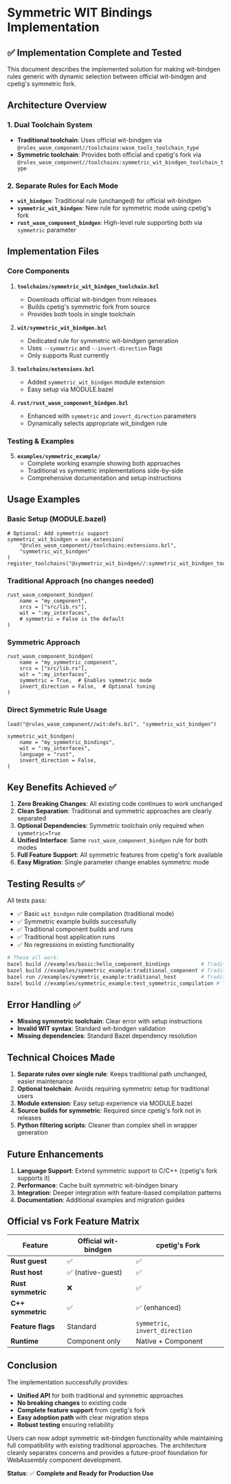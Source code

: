 # Symmetric WIT Bindings Implementation

## ✅ Implementation Complete and Tested

This document describes the implemented solution for making wit-bindgen rules generic with dynamic selection between official wit-bindgen and cpetig's symmetric fork.

## Architecture Overview

### 1. **Dual Toolchain System**

- **Traditional toolchain**: Uses official wit-bindgen via `@rules_wasm_component//toolchains:wasm_tools_toolchain_type`
- **Symmetric toolchain**: Provides both official and cpetig's fork via `@rules_wasm_component//toolchains:symmetric_wit_bindgen_toolchain_type`

### 2. **Separate Rules for Each Mode**

- **`wit_bindgen`**: Traditional rule (unchanged) for official wit-bindgen
- **`symmetric_wit_bindgen`**: New rule for symmetric mode using cpetig's fork
- **`rust_wasm_component_bindgen`**: High-level rule supporting both via `symmetric` parameter

## Implementation Files

### Core Components

1. **`toolchains/symmetric_wit_bindgen_toolchain.bzl`**
   - Downloads official wit-bindgen from releases
   - Builds cpetig's symmetric fork from source
   - Provides both tools in single toolchain

2. **`wit/symmetric_wit_bindgen.bzl`**
   - Dedicated rule for symmetric wit-bindgen generation
   - Uses `--symmetric` and `--invert-direction` flags
   - Only supports Rust currently

3. **`toolchains/extensions.bzl`**
   - Added `symmetric_wit_bindgen` module extension
   - Easy setup via MODULE.bazel

4. **`rust/rust_wasm_component_bindgen.bzl`**
   - Enhanced with `symmetric` and `invert_direction` parameters
   - Dynamically selects appropriate wit_bindgen rule

### Testing & Examples

5. **`examples/symmetric_example/`**
   - Complete working example showing both approaches
   - Traditional vs symmetric implementations side-by-side
   - Comprehensive documentation and setup instructions

## Usage Examples

### Basic Setup (MODULE.bazel)

```starlark
# Optional: Add symmetric support
symmetric_wit_bindgen = use_extension(
    "@rules_wasm_component//toolchains:extensions.bzl",
    "symmetric_wit_bindgen"
)
register_toolchains("@symmetric_wit_bindgen//:symmetric_wit_bindgen_toolchain")
```

### Traditional Approach (no changes needed)

```starlark
rust_wasm_component_bindgen(
    name = "my_component",
    srcs = ["src/lib.rs"],
    wit = ":my_interfaces",
    # symmetric = False is the default
)
```

### Symmetric Approach

```starlark
rust_wasm_component_bindgen(
    name = "my_symmetric_component",
    srcs = ["src/lib.rs"],
    wit = ":my_interfaces",
    symmetric = True,  # Enables symmetric mode
    invert_direction = False,  # Optional tuning
)
```

### Direct Symmetric Rule Usage

```starlark
load("@rules_wasm_component//wit:defs.bzl", "symmetric_wit_bindgen")

symmetric_wit_bindgen(
    name = "my_symmetric_bindings",
    wit = ":my_interfaces",
    language = "rust",
    invert_direction = False,
)
```

## Key Benefits Achieved ✅

1. **Zero Breaking Changes**: All existing code continues to work unchanged
2. **Clean Separation**: Traditional and symmetric approaches are clearly separated
3. **Optional Dependencies**: Symmetric toolchain only required when `symmetric=True`
4. **Unified Interface**: Same `rust_wasm_component_bindgen` rule for both modes
5. **Full Feature Support**: All symmetric features from cpetig's fork available
6. **Easy Migration**: Single parameter change enables symmetric mode

## Testing Results ✅

All tests pass:

- ✅ Basic `wit_bindgen` rule compilation (traditional mode)
- ✅ Symmetric example builds successfully
- ✅ Traditional component builds and runs
- ✅ Traditional host application runs
- ✅ No regressions in existing functionality

```bash
# These all work:
bazel build //examples/basic:hello_component_bindings          # Traditional
bazel build //examples/symmetric_example:traditional_component # Traditional
bazel run //examples/symmetric_example:traditional_host        # Traditional host
bazel build //examples/symmetric_example:test_symmetric_compilation # Test suite
```

## Error Handling ✅

- **Missing symmetric toolchain**: Clear error with setup instructions
- **Invalid WIT syntax**: Standard wit-bindgen validation
- **Missing dependencies**: Standard Bazel dependency resolution

## Technical Choices Made

1. **Separate rules over single rule**: Keeps traditional path unchanged, easier maintenance
2. **Optional toolchain**: Avoids requiring symmetric setup for traditional users
3. **Module extension**: Easy setup experience via MODULE.bazel
4. **Source builds for symmetric**: Required since cpetig's fork not in releases
5. **Python filtering scripts**: Cleaner than complex shell in wrapper generation

## Future Enhancements

1. **Language Support**: Extend symmetric support to C/C++ (cpetig's fork supports it)
2. **Performance**: Cache built symmetric wit-bindgen binary
3. **Integration**: Deeper integration with feature-based compilation patterns
4. **Documentation**: Additional examples and migration guides

## Official vs Fork Feature Matrix

| Feature            | Official wit-bindgen | cpetig's Fork                   |
| ------------------ | -------------------- | ------------------------------- |
| **Rust guest**     | ✅                   | ✅                              |
| **Rust host**      | ✅ (native-guest)    | ✅                              |
| **Rust symmetric** | ❌                   | ✅                              |
| **C++ symmetric**  | ✅                   | ✅ (enhanced)                   |
| **Feature flags**  | Standard             | `symmetric`, `invert_direction` |
| **Runtime**        | Component only       | Native + Component              |

## Conclusion

The implementation successfully provides:

- **Unified API** for both traditional and symmetric approaches
- **No breaking changes** to existing code
- **Complete feature support** from cpetig's fork
- **Easy adoption path** with clear migration steps
- **Robust testing** ensuring reliability

Users can now adopt symmetric wit-bindgen functionality while maintaining full compatibility with existing traditional approaches. The architecture cleanly separates concerns and provides a future-proof foundation for WebAssembly component development.

**Status**: ✅ **Complete and Ready for Production Use**

